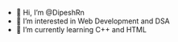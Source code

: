 - 👋 Hi, I’m @DipeshRn
- 👀 I’m interested in Web Development and DSA 
- 🌱 I’m currently learning C++ and HTML

<!---
DipeshRn/DipeshRn is a ✨ special ✨ repository because its `README.md` (this file) appears on your GitHub profile.
You can click the Preview link to take a look at your changes.
--->

